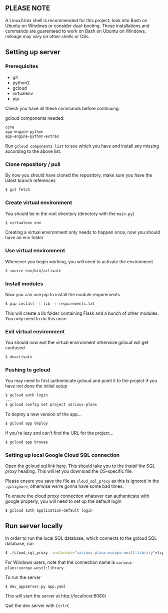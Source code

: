 ## PLEASE NOTE
A Linux/Unix shell is recommended for this project; look into Bash on
Ubuntu on Windows or consider dual-booting. These installations and
commands are guarenteed to work on Bash on Ubuntu on Windows, mileage
may vary on other shells or OSs.

## Setting up server

### Prerequisites
* git
* python2
* gcloud
* virtualenv
* pip

Check you have all these commands before continuing.

gcloud components needed:

```bash
core
app-engine-python
app-engine-python-extras
```

Run `gcloud components list` to see which you have and install any missing according to
the above list.

### Clone repository / pull
By now you should have cloned the repository, make sure you have the
latest branch references
```bash
$ git fetch
```
### Create virtual environment
You should be in the root directory (directory with the `main.py`)
```bash
$ virtualenv env
```
Creating a virtual environment only needs to happen once, now you should
have an env folder

### Use virtual environment
Whenever you begin working, you will need to activate the environment
```bash
$ source env/bin/activate
```
### Install modules
Now you can use pip to install the module requirements
```bash
$ pip install -t lib -r requirements.txt
```
This will create a lib folder containing Flask and a bunch of other
modules. You only need to do this once.

### Exit virtual environment
You should now exit the virtual environment otherwise gcloud will get confused
```bash
$ deactivate
```

### Pushing to gcloud
You may need to first authenticate gcloud and point it to the project if
you have not done the initial setup
```bash
$ gcloud auth login
...
$ gcloud config set project various-plans
```
To deploy a new version of the app...
```bash
$ gcloud app deploy
```
If you're lazy and can't find the URL for the project...
```bash
$ gcloud app browse
```

### Setting up local Google Cloud SQL connection

Open the gcloud sql link [here][1]. This should take you to the _Install
the SQL proxy_ heading.
This will let you download the OS-specific file.

Please ensure you save the file as `cloud_sql_proxy` as this is ignored
in the `.gitignore`, otherwise we're gonna have some bad times.

To ensure the cloud proxy connection whatever can authenticate with
google properly, you will need to set up the default login

```bash
$ gcloud auth application-default login
```


## Run server locally
In order to run the local SQL database, which connects to the gcloud SQL
database, run
```bash
$ ./cloud_sql_proxy -instances="various-plans:europe-west1:library"=tcp:3306
```
For Windows users, note that the connection name is
`various-plans:europe-west1:library`.

To run the server
```bash
$ dev_appserver.py app.yaml
```
This will start the server at http://localhost:8080/

Quit the dev server with `Ctrl+C`

[1]: https://cloud.google.com/python/getting-started/using-cloud-sql#install_the_sql_proxy